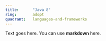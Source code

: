 ```yaml
---
title:      "Java 8"
ring:       adopt
quadrant:   languages-and-frameworks
---
```


Text goes here. You can use **markdown** here.